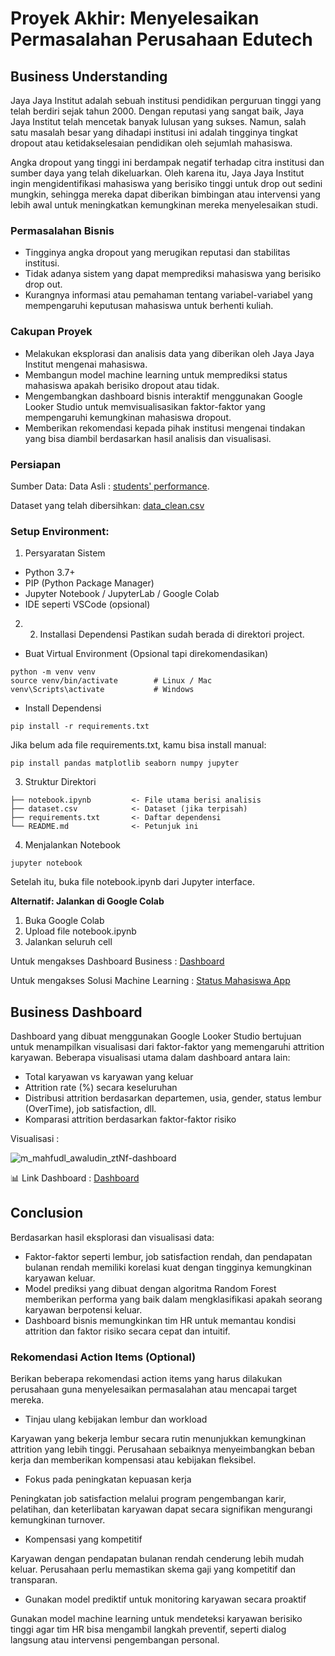 # Proyek Akhir: Menyelesaikan Permasalahan Perusahaan Edutech

## Business Understanding

Jaya Jaya Institut adalah sebuah institusi pendidikan perguruan tinggi yang telah berdiri sejak tahun 2000. Dengan reputasi yang sangat baik, Jaya Jaya Institut telah mencetak banyak lulusan yang sukses. Namun, salah satu masalah besar yang dihadapi institusi ini adalah tingginya tingkat dropout atau ketidakselesaian pendidikan oleh sejumlah mahasiswa.

Angka dropout yang tinggi ini berdampak negatif terhadap citra institusi dan sumber daya yang telah dikeluarkan. Oleh karena itu, Jaya Jaya Institut ingin mengidentifikasi mahasiswa yang berisiko tinggi untuk drop out sedini mungkin, sehingga mereka dapat diberikan bimbingan atau intervensi yang lebih awal untuk meningkatkan kemungkinan mereka menyelesaikan studi.

### Permasalahan Bisnis

- Tingginya angka dropout yang merugikan reputasi dan stabilitas institusi.
- Tidak adanya sistem yang dapat memprediksi mahasiswa yang berisiko drop out.
- Kurangnya informasi atau pemahaman tentang variabel-variabel yang mempengaruhi keputusan mahasiswa untuk berhenti kuliah.

### Cakupan Proyek

- Melakukan eksplorasi dan analisis data yang diberikan oleh Jaya Jaya Institut mengenai mahasiswa.
- Membangun model machine learning untuk memprediksi status mahasiswa apakah berisiko dropout atau tidak.
- Mengembangkan dashboard bisnis interaktif menggunakan Google Looker Studio untuk memvisualisasikan faktor-faktor yang mempengaruhi kemungkinan mahasiswa dropout.
- Memberikan rekomendasi kepada pihak institusi mengenai tindakan yang bisa diambil berdasarkan hasil analisis dan visualisasi.

### Persiapan
Sumber Data:
Data Asli : [students' performance]([https://github.com/dicodingacademy/dicoding_dataset/tree/main/employee](https://github.com/dicodingacademy/dicoding_dataset/blob/main/students_performance/README.md)).

Dataset yang telah dibersihkan: [data_clean.csv](https://github.com/M-Mahfudl-Awaludin/Laskar-AI/blob/a57ab5fe6f4eb7e33f1821e3532ed4a9128c0ab4/Belajar%20Penerapan%20Data%20Science/Submission2/data/data_clean.xlsx)

### Setup Environment:
1. Persyaratan Sistem
- Python 3.7+
- PIP (Python Package Manager)
- Jupyter Notebook / JupyterLab / Google Colab
- IDE seperti VSCode (opsional)
2. 2. Installasi Dependensi
Pastikan sudah berada di direktori project.
- Buat Virtual Environment (Opsional tapi direkomendasikan)
```
python -m venv venv
source venv/bin/activate        # Linux / Mac
venv\Scripts\activate           # Windows
```
- Install Dependensi
```
pip install -r requirements.txt
```

Jika belum ada file requirements.txt, kamu bisa install manual:
```
pip install pandas matplotlib seaborn numpy jupyter
```
3. Struktur Direktori
```
├── notebook.ipynb         <- File utama berisi analisis
├── dataset.csv            <- Dataset (jika terpisah)
├── requirements.txt       <- Daftar dependensi
└── README.md              <- Petunjuk ini
```

4. Menjalankan Notebook
```
jupyter notebook
```
Setelah itu, buka file notebook.ipynb dari Jupyter interface.

**Alternatif: Jalankan di Google Colab**
1. Buka Google Colab
2. Upload file notebook.ipynb
3. Jalankan seluruh cell

Untuk mengakses Dashboard Business : [Dashboard](https://lookerstudio.google.com/reporting/8be8c7b8-501d-4148-936b-396f2c27bc7a)

Untuk mengakses Solusi Machine Learning : [Status Mahasiswa App](https://laskar-ai-quzymd6tgksk5jincbdd8w.streamlit.app/)

## Business Dashboard

Dashboard yang dibuat menggunakan Google Looker Studio bertujuan untuk menampilkan visualisasi dari faktor-faktor yang memengaruhi attrition karyawan. Beberapa visualisasi utama dalam dashboard antara lain:

- Total karyawan vs karyawan yang keluar
- Attrition rate (%) secara keseluruhan
- Distribusi attrition berdasarkan departemen, usia, gender, status lembur (OverTime), job satisfaction, dll.
- Komparasi attrition berdasarkan faktor-faktor risiko

Visualisasi :

![m_mahfudl_awaludin_ztNf-dashboard](https://github.com/user-attachments/assets/3c8ad559-010d-41da-8845-07ff8905896f)


📊 Link Dashboard : [Dashboard](https://lookerstudio.google.com/reporting/6397db59-743d-444e-8fd5-505799193efd)

## Conclusion

Berdasarkan hasil eksplorasi dan visualisasi data:

- Faktor-faktor seperti lembur, job satisfaction rendah, dan pendapatan bulanan rendah memiliki korelasi kuat dengan tingginya kemungkinan karyawan keluar.
- Model prediksi yang dibuat dengan algoritma Random Forest memberikan performa yang baik dalam mengklasifikasi apakah seorang karyawan berpotensi keluar.
- Dashboard bisnis memungkinkan tim HR untuk memantau kondisi attrition dan faktor risiko secara cepat dan intuitif.

### Rekomendasi Action Items (Optional)

Berikan beberapa rekomendasi action items yang harus dilakukan perusahaan guna menyelesaikan permasalahan atau mencapai target mereka.

- Tinjau ulang kebijakan lembur dan workload

Karyawan yang bekerja lembur secara rutin menunjukkan kemungkinan attrition yang lebih tinggi. Perusahaan sebaiknya menyeimbangkan beban kerja dan memberikan kompensasi atau kebijakan fleksibel.

- Fokus pada peningkatan kepuasan kerja

Peningkatan job satisfaction melalui program pengembangan karir, pelatihan, dan keterlibatan karyawan dapat secara signifikan mengurangi kemungkinan turnover.

- Kompensasi yang kompetitif

Karyawan dengan pendapatan bulanan rendah cenderung lebih mudah keluar. Perusahaan perlu memastikan skema gaji yang kompetitif dan transparan.

- Gunakan model prediktif untuk monitoring karyawan secara proaktif

Gunakan model machine learning untuk mendeteksi karyawan berisiko tinggi agar tim HR bisa mengambil langkah preventif, seperti dialog langsung atau intervensi pengembangan personal.

